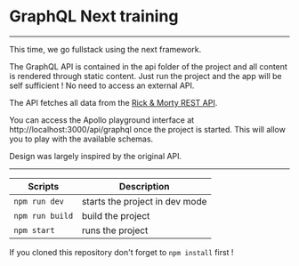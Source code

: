 # GraphQL Next training

---

This time, we go fullstack using the next framework.

The GraphQL API is contained in the api folder of the project and all content is rendered through static content.
Just run the project and the app will be self sufficient ! No need to access an external API.

The API fetches all data from the [Rick & Morty REST API](https://rickandmortyapi.com/).

You can access the Apollo playground interface at http://localhost:3000/api/graphql once the project is started. This will allow you to play with the available schemas.

Design was largely inspired by the original API.

---

| Scripts         | Description                    |
| --------------- | ------------------------------ |
| `npm run dev`   | starts the project in dev mode |
| `npm run build` | build the project              |
| `npm start`     | runs the project               |

If you cloned this repository don't forget to `npm install` first !
